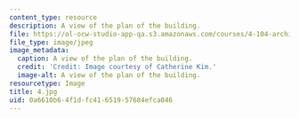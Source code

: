 ```yaml
---
content_type: resource
description: A view of the plan of the building.
file: https://ol-ocw-studio-app-qa.s3.amazonaws.com/courses/4-104-architecture-studio-intentions-spring-2005/0a6610b64f1dfc41651957684efca046_4.jpg
file_type: image/jpeg
image_metadata:
  caption: A view of the plan of the building.
  credit: 'Credit: Image courtesy of Catherine Kim.'
  image-alt: A view of the plan of the building.
resourcetype: Image
title: 4.jpg
uid: 0a6610b6-4f1d-fc41-6519-57684efca046
---
```

